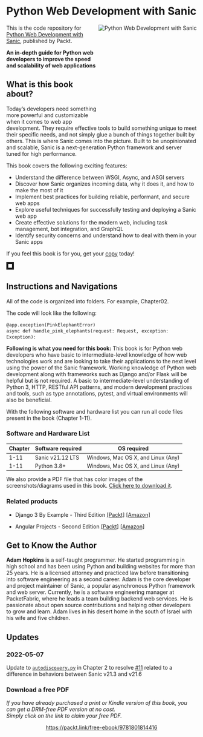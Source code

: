 # Python Web Development with Sanic

<a href="https://www.packtpub.com/product/python-web-development-with-sanic/9781801814416?utm_source=github&utm_medium=repository&utm_campaign=9781801814416"><img src="https://static.packt-cdn.com/products/9781801814416/cover/smaller" alt="Python Web Development with Sanic" height="256px" align="right"></a>

This is the code repository for [Python Web Development with Sanic](https://www.packtpub.com/product/python-web-development-with-sanic/9781801814416?utm_source=github&utm_medium=repository&utm_campaign=9781801814416), published by Packt.

**An in-depth guide for Python web developers to improve the speed and scalability of web applications**

## What is this book about?
Today’s developers need something more powerful and customizable when it comes to web app development. They require effective tools to build something unique to meet their specific needs, and not simply glue a bunch of things together built by others. This is where Sanic comes into the picture. Built to be unopinionated and scalable, Sanic is a next-generation Python framework and server tuned for high performance. 

This book covers the following exciting features:
* Understand the difference between WSGI, Async, and ASGI servers
* Discover how Sanic organizes incoming data, why it does it, and how to make the most of it
* Implement best practices for building reliable, performant, and secure web apps
* Explore useful techniques for successfully testing and deploying a Sanic web app
* Create effective solutions for the modern web, including task management, bot integration, and GraphQL
* Identify security concerns and understand how to deal with them in your Sanic apps

If you feel this book is for you, get your [copy](https://www.amazon.com/dp/1801814414) today!

<a href="https://www.packtpub.com/?utm_source=github&utm_medium=banner&utm_campaign=GitHubBanner"><img src="https://raw.githubusercontent.com/PacktPublishing/GitHub/master/GitHub.png" 
alt="https://www.packtpub.com/" border="5" /></a>

## Instructions and Navigations
All of the code is organized into folders. For example, Chapter02.

The code will look like the following:
```
@app.exception(PinkElephantError)
async def handle_pink_elephants(request: Request, exception:
Exception):
```

**Following is what you need for this book:**
This book is for Python web developers who have basic to intermediate-level knowledge of how web technologies work and are looking to take their applications to the next level using the power of the Sanic framework. Working knowledge of Python web development along with frameworks such as Django and/or Flask will be helpful but is not required. A basic to intermediate-level understanding of Python 3, HTTP, RESTful API patterns, and modern development practices and tools, such as type annotations, pytest, and virtual environments will also be beneficial.

With the following software and hardware list you can run all code files present in the book (Chapter 1-11).
### Software and Hardware List
| Chapter | Software required | OS required |
| -------- | ------------------------------------ | ----------------------------------- |
| 1-11 | Sanic v21.12 LTS | Windows, Mac OS X, and Linux (Any) |
| 1-11 | Python 3.8+ | Windows, Mac OS X, and Linux (Any) |

We also provide a PDF file that has color images of the screenshots/diagrams used in this book. [Click here to download it]( https://static.packt-cdn.com/downloads/9781801814416_ColorImages.pdf).

### Related products
* Django 3 By Example - Third Edition [[Packt]](https://www.packtpub.com/product/django-3-by-example-third-edition/9781838981952?utm_source=github&utm_medium=repository&utm_campaign=9781838981952) [[Amazon]](https://www.amazon.com/dp/1838981950)

* Angular Projects - Second Edition [[Packt]](https://www.packtpub.com/product/angular-projects-second-edition/9781800205260?utm_source=github&utm_medium=repository&utm_campaign=9781800205260) [[Amazon]](https://www.amazon.com/dp/1800205260)

## Get to Know the Author
**Adam Hopkins**
is a self-taught programmer. He started programming in high school and has been using Python and building websites for more than 25 years. He is a licensed attorney and practiced law before transitioning into software engineering as a second career.
Adam is the core developer and project maintainer of Sanic, a popular asynchronous Python framework and web server. Currently, he is a software engineering manager at PacketFabric, where he leads a team building backend web services. He is passionate about open source contributions and helping other developers to grow and learn. Adam lives in his desert home in the south of Israel with his wife and five children.

## Updates

### 2022-05-07

 Update to [`autodiscovery.py`](https://github.com/PacktPublishing/Python-Web-Development-with-Sanic/blob/main/Chapter02/booktracker/src/utilities/autodiscovery.py) in Chapter 2 to resolve [#11](https://github.com/PacktPublishing/Python-Web-Development-with-Sanic/issues/11) related to a difference in behaviors between Sanic v21.3 and v21.6
### Download a free PDF

 <i>If you have already purchased a print or Kindle version of this book, you can get a DRM-free PDF version at no cost.<br>Simply click on the link to claim your free PDF.</i>
<p align="center"> <a href="https://packt.link/free-ebook/9781801814416">https://packt.link/free-ebook/9781801814416 </a> </p>
